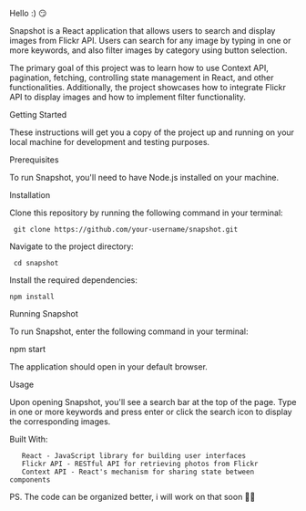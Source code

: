 Hello :)  😏 

Snapshot is a React application that allows users to search and display images from Flickr API. 
Users can search for any image by typing in one or more keywords, 
and also filter images by category using button selection.

The primary goal of this project was to learn how to use Context API, pagination, fetching, controlling state management in React, and other functionalities. 
Additionally, the project showcases how to integrate Flickr API to display images and how to implement filter functionality.

Getting Started

These instructions will get you a copy of the project up and running on your local machine for development and testing purposes.

Prerequisites

To run Snapshot, you'll need to have Node.js installed on your machine.

Installation

Clone this repository by running the following command in your terminal:

     git clone https://github.com/your-username/snapshot.git
    
Navigate to the project directory:

     cd snapshot
    
Install the required dependencies:

    npm install
    
Running Snapshot

To run Snapshot, enter the following command in your terminal:

  npm start
  
The application should open in your default browser.

Usage

Upon opening Snapshot, you'll see a search bar at the top of the page. 
Type in one or more keywords and press enter or click the search icon to display the corresponding images.


Built With:

       React - JavaScript library for building user interfaces
       Flickr API - RESTful API for retrieving photos from Flickr
       Context API - React's mechanism for sharing state between components
  
PS. The code can be organized better, i will work on that soon 🤫😎
